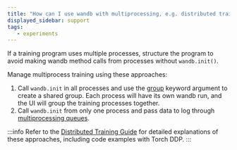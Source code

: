 ```yaml
---
title: "How can I use wandb with multiprocessing, e.g. distributed training?"
displayed_sidebar: support
tags:
   - experiments
---
```

If a training program uses multiple processes, structure the program to avoid making wandb method calls from processes without `wandb.init()`. 

Manage multiprocess training using these approaches:

1. Call `wandb.init` in all processes and use the [group](../guides/runs/grouping.md) keyword argument to create a shared group. Each process will have its own wandb run, and the UI will group the training processes together.
2. Call `wandb.init` from only one process and pass data to log through [multiprocessing queues](https://docs.python.org/3/library/multiprocessing.html#exchanging-objects-between-processes).

:::info
Refer to the [Distributed Training Guide](../guides/track/log/distributed-training.md) for detailed explanations of these approaches, including code examples with Torch DDP.
:::